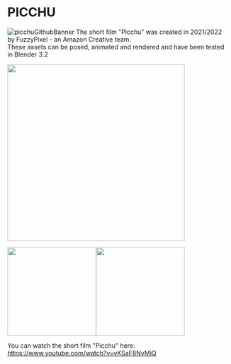 # PICCHU
![picchuGithubBanner](https://user-images.githubusercontent.com/81837754/179116970-7c14f2ba-b340-48c2-8728-bf93c012c780.jpg)
The short film "Picchu" was created in 2021/2022 by FuzzyPixel - an Amazon Creative team.<br>
These assets can be posed, animated and rendered and have been tested in Blender 3.2<br>

<img src="https://user-images.githubusercontent.com/81837754/179117065-16febf2f-bfb1-4807-858a-c8ecde0fa211.jpg" height="400">

<img src="https://user-images.githubusercontent.com/81837754/179117076-2c492915-8ca8-4718-b49c-0755c74d78c8.jpg" height="200"><img src="https://user-images.githubusercontent.com/81837754/179117085-a32236fd-3729-4416-ae48-67437d48cac7.png" height="200">

You can watch the short film "Picchu" here:<br>
https://www.youtube.com/watch?v=vKSaF8NvMiQ
